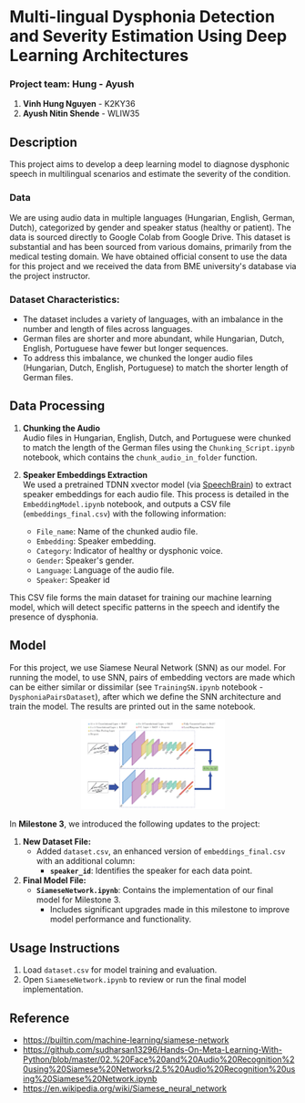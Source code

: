 # Multi-lingual Dysphonia Detection and Severity Estimation Using Deep Learning Architectures

### Project team: Hung - Ayush
1. **Vinh Hung Nguyen** - K2KY36
2. **Ayush Nitin Shende** - WLIW35

## Description
This project aims to develop a deep learning model to diagnose dysphonic speech in multilingual scenarios and estimate the severity of the condition.

### Data
We are using audio data in multiple languages (Hungarian, English, German, Dutch), categorized by gender and speaker status (healthy or patient). The data is sourced directly to Google Colab from Google Drive.
This dataset is substantial and has been sourced from various domains, primarily from the medical testing domain. We have obtained official consent to use the data for this project and we received the data from BME university's database via the project instructor.


### Dataset Characteristics:
- The dataset includes a variety of languages, with an imbalance in the number and length of files across languages.
- German files are shorter and more abundant, while Hungarian, Dutch, English, Portuguese have fewer but longer sequences.
- To address this imbalance, we chunked the longer audio files (Hungarian, Dutch, English, Portuguese) to match the shorter length of German files.

## Data Processing
1. **Chunking the Audio**  
   Audio files in Hungarian, English, Dutch, and Portuguese were chunked to match the length of the German files using the `Chunking_Script.ipynb` notebook, which contains the `chunk_audio_in_folder` function.

2. **Speaker Embeddings Extraction**  
   We used a pretrained TDNN xvector model (via [SpeechBrain](https://huggingface.co/speechbrain/spkrec-xvect-voxceleb)) to extract speaker embeddings for each audio file. This process is detailed in the `EmbeddingModel.ipynb` notebook, and outputs a CSV file (`embeddings_final.csv`) with the following information:
   - `File_name`: Name of the chunked audio file.
   - `Embedding`: Speaker embedding.
   - `Category`: Indicator of healthy or dysphonic voice.
   - `Gender`: Speaker's gender.
   - `Language`: Language of the audio file.
   - `Speaker`: Speaker id
   

This CSV file forms the main dataset for training our machine learning model, which will detect specific patterns in the speech and identify the presence of dysphonia.

## Model
   For this project, we use Siamese Neural Network (SNN) as our model. For running the model, to use SNN, pairs of embedding vectors are made which can be either similar or dissimilar (see `TrainingSN.ipynb` notebook - `DysphoniaPairsDataset`), after which we define the SNN architecture and train the model. The results are printed out in the same notebook.
   <p align="center"><img width="50%" src="1_siamese-network.png" /></p>
   
In **Milestone 3**, we introduced the following updates to the project:  

1. **New Dataset File:**  
   - Added `dataset.csv`, an enhanced version of `embeddings_final.csv` with an additional column:  
     - **`speaker_id`**: Identifies the speaker for each data point.  
2. **Final Model File:**  
   - **`SiameseNetwork.ipynb`**: Contains the implementation of our final model for Milestone 3.  
     - Includes significant upgrades made in this milestone to improve model performance and functionality.  

## Usage Instructions  
1. Load `dataset.csv` for model training and evaluation.  
2. Open `SiameseNetwork.ipynb` to review or run the final model implementation.  

    
## Reference
   - https://builtin.com/machine-learning/siamese-network
   - https://github.com/sudharsan13296/Hands-On-Meta-Learning-With-Python/blob/master/02.%20Face%20and%20Audio%20Recognition%20using%20Siamese%20Networks/2.5%20Audio%20Recognition%20using%20Siamese%20Network.ipynb
   - https://en.wikipedia.org/wiki/Siamese_neural_network
